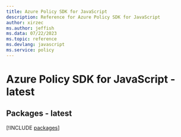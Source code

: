 ```yaml
---
title: Azure Policy SDK for JavaScript
description: Reference for Azure Policy SDK for JavaScript
author: xirzec
ms.author: jeffish
ms.data: 07/22/2023
ms.topic: reference
ms.devlang: javascript
ms.service: policy
---
```

# Azure Policy SDK for JavaScript - latest
## Packages - latest
[!INCLUDE [packages](policy-index.md)]